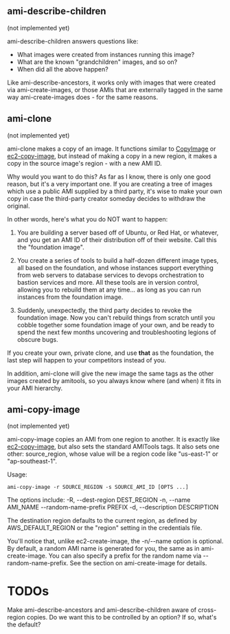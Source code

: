 ## ami-describe-children
(not implemented yet)

ami-describe-children answers questions like:

 - What images were created from instances running this image?
 - What are the known "grandchildren" images, and so on?
 - When did all the above happen?

Like ami-describe-ancestors, it works only with images that were
created via ami-create-images, or those AMIs that are externally
tagged in the same way ami-create-images does - for the same reasons.

## ami-clone
(not implemented yet)

ami-clone makes a copy of an image. It functions similar to
[CopyImage](http://docs.aws.amazon.com/AWSEC2/latest/APIReference/ApiReference-query-CopyImage.html)
or
[ec2-copy-image](http://docs.aws.amazon.com/AWSEC2/latest/CommandLineReference/ApiReference-cmd-CopyImage.html),
but instead of making a copy in a new region, it makes a copy in the
source image's region - with a new AMI ID.

Why would you want to do this? As far as I know, there is only one
good reason, but it's a very important one. If you are creating a tree
of images which use a public AMI supplied by a third party, it's wise
to make your own copy in case the third-party creator someday decides
to withdraw the original.

In other words, here's what you do NOT want to happen:

 1. You are building a server based off of Ubuntu, or Red Hat, or
    whatever, and you get an AMI ID of their distribution off of their
    website. Call this the "foundation image".

 1. You create a series of tools to build a half-dozen different image
    types, all based on the foundation, and whose instances support
    everything from web servers to database services to devops
    orchestration to bastion services and more.  All these tools are
    in version control, allowing you to rebuild them at any time... as
    long as you can run instances from the foundation image.

 1. Suddenly, unexpectedly, the third party decides to revoke the
    foundation image. Now you can't rebuild things from scratch until
    you cobble together some foundation image of your own, and be
    ready to spend the next few months uncovering and troubleshooting
    legions of obscure bugs.

If you create your own, private clone, and use **that** as the
foundation, the last step will happen to your competitors instead of
you.

In addition, ami-clone will give the new image the same tags as the
other images created by amitools, so you always know where (and when)
it fits in your AMI hierarchy.

## ami-copy-image
(not implemented yet)

ami-copy-image copies an AMI from one region to another. It is exactly
like
[ec2-copy-image](http://docs.aws.amazon.com/AWSEC2/latest/CommandLineReference/ApiReference-cmd-CopyImage.html),
but also sets the standard AMITools tags. It also sets one other:
source_region, whose value will be a region code like "us-east-1" or "ap-southeast-1".

Usage:

    ami-copy-image -r SOURCE_REGION -s SOURCE_AMI_ID [OPTS ...]

The options include:
    -R, --dest-region    DEST_REGION
    -n, --name           AMI_NAME
    --random-name-prefix PREFIX
    -d, --description    DESCRIPTION

The destination region defaults to the current region, as defined by
AWS_DEFAULT_REGION or the "region" setting in the credentials file.

You'll notice that, unlike ec2-create-image, the -n/--name option is
optional. By default, a random AMI name is generated for you, the same
as in ami-create-image. You can also specify a prefix for the random
name via --random-name-prefix. See the section on ami-create-image for details.

# TODOs

Make ami-describe-ancestors and ami-describe-children aware of
cross-region copies. Do we want this to be controlled by an option? If
so, what's the default?
